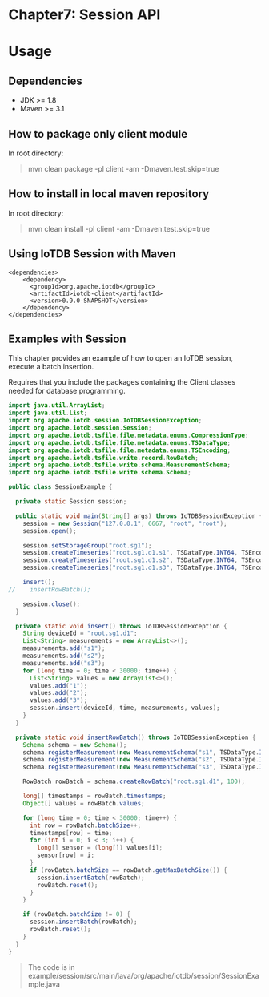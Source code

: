 <!--

    Licensed to the Apache Software Foundation (ASF) under one
    or more contributor license agreements.  See the NOTICE file
    distributed with this work for additional information
    regarding copyright ownership.  The ASF licenses this file
    to you under the Apache License, Version 2.0 (the
    "License"); you may not use this file except in compliance
    with the License.  You may obtain a copy of the License at

        http://www.apache.org/licenses/LICENSE-2.0

    Unless required by applicable law or agreed to in writing,
    software distributed under the License is distributed on an
    "AS IS" BASIS, WITHOUT WARRANTIES OR CONDITIONS OF ANY
    KIND, either express or implied.  See the License for the
    specific language governing permissions and limitations
    under the License.

-->

# Chapter7: Session API

# Usage

## Dependencies

* JDK >= 1.8
* Maven >= 3.1

## How to package only client module

In root directory:
> mvn clean package -pl client -am -Dmaven.test.skip=true

## How to install in local maven repository

In root directory:
> mvn clean install -pl client -am -Dmaven.test.skip=true

## Using IoTDB Session with Maven

```
<dependencies>
    <dependency>
      <groupId>org.apache.iotdb</groupId>
      <artifactId>iotdb-client</artifactId>
      <version>0.9.0-SNAPSHOT</version>
    </dependency>
</dependencies>
```


## Examples with Session

This chapter provides an example of how to open an IoTDB session, execute a batch insertion.

Requires that you include the packages containing the Client classes needed for database programming.

```Java
import java.util.ArrayList;
import java.util.List;
import org.apache.iotdb.session.IoTDBSessionException;
import org.apache.iotdb.session.Session;
import org.apache.iotdb.tsfile.file.metadata.enums.CompressionType;
import org.apache.iotdb.tsfile.file.metadata.enums.TSDataType;
import org.apache.iotdb.tsfile.file.metadata.enums.TSEncoding;
import org.apache.iotdb.tsfile.write.record.RowBatch;
import org.apache.iotdb.tsfile.write.schema.MeasurementSchema;
import org.apache.iotdb.tsfile.write.schema.Schema;

public class SessionExample {

  private static Session session;

  public static void main(String[] args) throws IoTDBSessionException {
    session = new Session("127.0.0.1", 6667, "root", "root");
    session.open();

    session.setStorageGroup("root.sg1");
    session.createTimeseries("root.sg1.d1.s1", TSDataType.INT64, TSEncoding.RLE, CompressionType.SNAPPY);
    session.createTimeseries("root.sg1.d1.s2", TSDataType.INT64, TSEncoding.RLE, CompressionType.SNAPPY);
    session.createTimeseries("root.sg1.d1.s3", TSDataType.INT64, TSEncoding.RLE, CompressionType.SNAPPY);

    insert();
//    insertRowBatch();

    session.close();
  }

  private static void insert() throws IoTDBSessionException {
    String deviceId = "root.sg1.d1";
    List<String> measurements = new ArrayList<>();
    measurements.add("s1");
    measurements.add("s2");
    measurements.add("s3");
    for (long time = 0; time < 30000; time++) {
      List<String> values = new ArrayList<>();
      values.add("1");
      values.add("2");
      values.add("3");
      session.insert(deviceId, time, measurements, values);
    }
  }

  private static void insertRowBatch() throws IoTDBSessionException {
    Schema schema = new Schema();
    schema.registerMeasurement(new MeasurementSchema("s1", TSDataType.INT64, TSEncoding.RLE));
    schema.registerMeasurement(new MeasurementSchema("s2", TSDataType.INT64, TSEncoding.RLE));
    schema.registerMeasurement(new MeasurementSchema("s3", TSDataType.INT64, TSEncoding.RLE));

    RowBatch rowBatch = schema.createRowBatch("root.sg1.d1", 100);

    long[] timestamps = rowBatch.timestamps;
    Object[] values = rowBatch.values;

    for (long time = 0; time < 30000; time++) {
      int row = rowBatch.batchSize++;
      timestamps[row] = time;
      for (int i = 0; i < 3; i++) {
        long[] sensor = (long[]) values[i];
        sensor[row] = i;
      }
      if (rowBatch.batchSize == rowBatch.getMaxBatchSize()) {
        session.insertBatch(rowBatch);
        rowBatch.reset();
      }
    }

    if (rowBatch.batchSize != 0) {
      session.insertBatch(rowBatch);
      rowBatch.reset();
    }
  }
}
```

> The code is in example/session/src/main/java/org/apache/iotdb/session/SessionExample.java